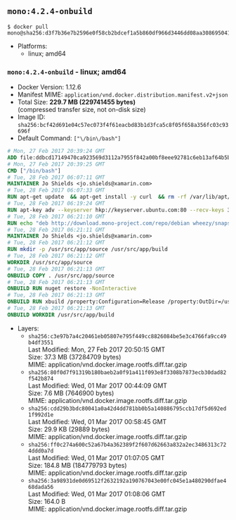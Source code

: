 ## `mono:4.2.4-onbuild`

```console
$ docker pull mono@sha256:d3f7b36e7b2596e0f58cb2bdcef1a5b860df966d3446dd08aa3086950417d7f3
```

-	Platforms:
	-	linux; amd64

### `mono:4.2.4-onbuild` - linux; amd64

-	Docker Version: 1.12.6
-	Manifest MIME: `application/vnd.docker.distribution.manifest.v2+json`
-	Total Size: **229.7 MB (229741455 bytes)**  
	(compressed transfer size, not on-disk size)
-	Image ID: `sha256:bcf42d691e04c57ec073f4f61eacbd83b1d3fca5c8f05f658a356fc03c93696f`
-	Default Command: `["\/bin\/bash"]`

```dockerfile
# Mon, 27 Feb 2017 20:39:24 GMT
ADD file:ddbcd17149470ca923569d3112a7955f842a00bf8eee92781c6eb13af64b5b82 in / 
# Mon, 27 Feb 2017 20:39:25 GMT
CMD ["/bin/bash"]
# Tue, 28 Feb 2017 06:07:11 GMT
MAINTAINER Jo Shields <jo.shields@xamarin.com>
# Tue, 28 Feb 2017 06:07:33 GMT
RUN apt-get update 	&& apt-get install -y curl 	&& rm -rf /var/lib/apt/lists/*
# Tue, 28 Feb 2017 06:19:24 GMT
RUN apt-key adv --keyserver hkp://keyserver.ubuntu.com:80 --recv-keys 3FA7E0328081BFF6A14DA29AA6A19B38D3D831EF
# Tue, 28 Feb 2017 06:21:10 GMT
RUN echo "deb http://download.mono-project.com/repo/debian wheezy/snapshots/4.2.4.4 main" > /etc/apt/sources.list.d/mono-xamarin.list 	&& apt-get update 	&& apt-get install -y mono-devel ca-certificates-mono fsharp mono-vbnc nuget 	&& rm -rf /var/lib/apt/lists/*
# Tue, 28 Feb 2017 06:21:11 GMT
MAINTAINER Jo Shields <jo.shields@xamarin.com>
# Tue, 28 Feb 2017 06:21:12 GMT
RUN mkdir -p /usr/src/app/source /usr/src/app/build
# Tue, 28 Feb 2017 06:21:12 GMT
WORKDIR /usr/src/app/source
# Tue, 28 Feb 2017 06:21:13 GMT
ONBUILD COPY . /usr/src/app/source
# Tue, 28 Feb 2017 06:21:13 GMT
ONBUILD RUN nuget restore -NonInteractive
# Tue, 28 Feb 2017 06:21:13 GMT
ONBUILD RUN xbuild /property:Configuration=Release /property:OutDir=/usr/src/app/build/
# Tue, 28 Feb 2017 06:21:13 GMT
ONBUILD WORKDIR /usr/src/app/build
```

-	Layers:
	-	`sha256:c3e97b7a4c20461eb05807e795f449cc8826084be5e3c4766fa9cc49b4df3551`  
		Last Modified: Mon, 27 Feb 2017 20:50:15 GMT  
		Size: 37.3 MB (37284709 bytes)  
		MIME: application/vnd.docker.image.rootfs.diff.tar.gzip
	-	`sha256:80f0d7f91319b180baeb2a0f91a411f093e8f3308b7873ecb30dad82f542b874`  
		Last Modified: Wed, 01 Mar 2017 00:44:09 GMT  
		Size: 7.6 MB (7646900 bytes)  
		MIME: application/vnd.docker.image.rootfs.diff.tar.gzip
	-	`sha256:cdd29b3bdc80041a0a42d4dd781bb0b5a140886795ccb17df5d692ed1f992d1e`  
		Last Modified: Wed, 01 Mar 2017 00:58:45 GMT  
		Size: 29.9 KB (29889 bytes)  
		MIME: application/vnd.docker.image.rootfs.diff.tar.gzip
	-	`sha256:ff0c274a600c52a67b4a362389f2f607d62663a832a2ec3486313c724ddd0a7d`  
		Last Modified: Wed, 01 Mar 2017 01:07:05 GMT  
		Size: 184.8 MB (184779793 bytes)  
		MIME: application/vnd.docker.image.rootfs.diff.tar.gzip
	-	`sha256:3a98931de0d69512f2632192a190767043e00fc045e1a480290dfae468dada56`  
		Last Modified: Wed, 01 Mar 2017 01:08:06 GMT  
		Size: 164.0 B  
		MIME: application/vnd.docker.image.rootfs.diff.tar.gzip
